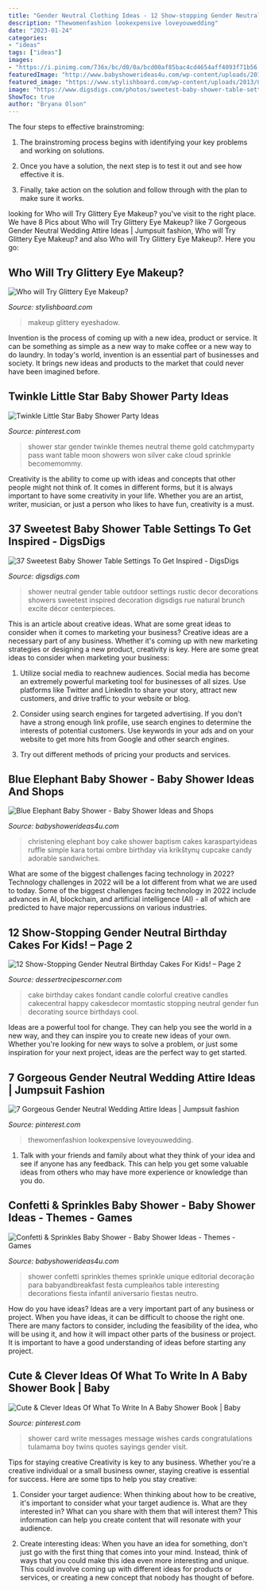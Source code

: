 ```yaml
---
title: "Gender Neutral Clothing Ideas - 12 Show-stopping Gender Neutral Birthday Cakes For Kids! – Page 2"
description: "Thewomenfashion lookexpensive loveyouwedding"
date: "2023-01-24"
categories:
- "ideas"
tags: ["ideas"]
images:
- "https://i.pinimg.com/736x/bc/d0/0a/bcd00af85bac4cd4654aff4093f71b56.jpg"
featuredImage: "http://www.babyshowerideas4u.com/wp-content/uploads/2015/11/Confetti-Sprinkles-Baby-Shower-dessert-table-decorations-366x550.jpg"
featured_image: "https://www.stylishboard.com/wp-content/uploads/2013/06/16.jpg"
image: "https://www.digsdigs.com/photos/sweetest-baby-shower-table-settings-to-get-inspired-17.jpg"
ShowToc: true
author: "Bryana Olson"
---
```



The four steps to effective brainstroming:
1. The brainstroming process begins with identifying your key problems and working on solutions.
2. Once you have a solution, the next step is to test it out and see how effective it is.

3. Finally, take action on the solution and follow through with the plan to make sure it works.

	

		
looking for Who will Try Glittery Eye Makeup? you've visit to the right place. We have 8 Pics about Who will Try Glittery Eye Makeup? like 7 Gorgeous Gender Neutral Wedding Attire Ideas | Jumpsuit fashion, Who will Try Glittery Eye Makeup? and also Who will Try Glittery Eye Makeup?. Here you go:
		
    
## Who Will Try Glittery Eye Makeup?

<img loading=lazy src="https://www.stylishboard.com/wp-content/uploads/2013/06/16.jpg" onerror="this.onerror=null;this.src='https://tse2.mm.bing.net/th?id=OIP.x7J3QLvAi9Ryj7IqVe8tPgHaFB&amp;pid=15.1';" alt="Who will Try Glittery Eye Makeup?">

_Source: stylishboard.com_

>makeup glittery eyeshadow. 

	

Invention is the process of coming up with a new idea, product or service. It can be something as simple as a new way to make coffee or a new way to do laundry. In today's world, invention is an essential part of businesses and society. It brings new ideas and products to the market that could never have been imagined before.

    
## Twinkle Little Star Baby Shower Party Ideas

<img loading=lazy src="https://i.pinimg.com/736x/e1/12/d0/e112d0f58da79111dec8bbdba439d6dc--twinkle-twinkle-little-star-baby-shower-games-twinkle-little-star-gender-reveal.jpg?b=t" onerror="this.onerror=null;this.src='https://tse1.mm.bing.net/th?id=OIP.-jPmLq6NdHCPa3xPC1wU5QHaLH&amp;pid=15.1';" alt="Twinkle Little Star Baby Shower Party Ideas">

_Source: pinterest.com_

>shower star gender twinkle themes neutral theme gold catchmyparty pass want table moon showers won silver cake cloud sprinkle becomemommy. 

	

Creativity is the ability to come up with ideas and concepts that other people might not think of. It comes in different forms, but it is always important to have some creativity in your life. Whether you are an artist, writer, musician, or just a person who likes to have fun, creativity is a must.

    
## 37 Sweetest Baby Shower Table Settings To Get Inspired - DigsDigs

<img loading=lazy src="https://www.digsdigs.com/photos/sweetest-baby-shower-table-settings-to-get-inspired-17.jpg" onerror="this.onerror=null;this.src='https://tse3.mm.bing.net/th?id=OIP.Oqhv10iVRqIWRIp6g7G4SgHaJ_&amp;pid=15.1';" alt="37 Sweetest Baby Shower Table Settings To Get Inspired - DigsDigs">

_Source: digsdigs.com_

>shower neutral gender table outdoor settings rustic decor decorations showers sweetest inspired decoration digsdigs rue natural brunch excite décor centerpieces. 

	

This is an article about creative ideas. What are some great ideas to consider when it comes to marketing your business?
Creative ideas are a necessary part of any business. Whether it's coming up with new marketing strategies or designing a new product, creativity is key. Here are some great ideas to consider when marketing your business: 
1. Utilize social media to reachnew audiences. Social media has become an extremely powerful marketing tool for businesses of all sizes. Use platforms like Twitter and LinkedIn to share your story, attract new customers, and drive traffic to your website or blog. 

2. Consider using search engines for targeted advertising. If you don't have a strong enough link profile, use search engines to determine the interests of potential customers. Use keywords in your ads and on your website to get more hits from Google and other search engines. 

3. Try out different methods of pricing your products and services.

    
## Blue Elephant Baby Shower - Baby Shower Ideas And Shops

<img loading=lazy src="http://www.babyshowerideas4u.com/wp-content/uploads/2014/02/970552_269031876570197_1274620051_n_600x9071.jpg" onerror="this.onerror=null;this.src='https://tse4.mm.bing.net/th?id=OIP.s0owTJfVh2xzLpeQVEmQFgHaLM&amp;pid=15.1';" alt="Blue Elephant Baby Shower - Baby Shower Ideas and Shops">

_Source: babyshowerideas4u.com_

>christening elephant boy cake shower baptism cakes karaspartyideas ruffle simple kara tortai ombre birthday via krikštynų cupcake candy adorable sandwiches. 

	

What are some of the biggest challenges facing technology in 2022?
Technology challenges in 2022 will be a lot different from what we are used to today. Some of the biggest challenges facing technology in 2022 include advances in AI, blockchain, and artificial intelligence (AI) - all of which are predicted to have major repercussions on various industries.

    
## 12 Show-Stopping Gender Neutral Birthday Cakes For Kids! – Page 2

<img loading=lazy src="http://dessertrecipescorner.com/wp-content/uploads/2015/08/867483ZfK1_colorful-fondant-candle-birthday-cake_900.jpg" onerror="this.onerror=null;this.src='https://tse3.mm.bing.net/th?id=OIP.6HsGKCrerPz2XtkraYLCHwHaLL&amp;pid=15.1';" alt="12 Show-Stopping Gender Neutral Birthday Cakes For Kids! – Page 2">

_Source: dessertrecipescorner.com_

>cake birthday cakes fondant candle colorful creative candles cakecentral happy cakesdecor momtastic stopping neutral gender fun decorating source birthdays cool. 

	

Ideas are a powerful tool for change. They can help you see the world in a new way, and they can inspire you to create new ideas of your own. Whether you're looking for new ways to solve a problem, or just some inspiration for your next project, ideas are the perfect way to get started.

    
## 7 Gorgeous Gender Neutral Wedding Attire Ideas | Jumpsuit Fashion

<img loading=lazy src="https://i.pinimg.com/736x/97/0d/05/970d05a9f05a9d3b677ed3e058aefc48.jpg" onerror="this.onerror=null;this.src='https://tse1.mm.bing.net/th?id=OIP.tBsCZS2xKA3obtczyH7xuwHaHa&amp;pid=15.1';" alt="7 Gorgeous Gender Neutral Wedding Attire Ideas | Jumpsuit fashion">

_Source: pinterest.com_

>thewomenfashion lookexpensive loveyouwedding. 

	

1. Talk with your friends and family about what they think of your idea and see if anyone has any feedback. This can help you get some valuable ideas from others who may have more experience or knowledge than you do.

    
## Confetti &amp; Sprinkles Baby Shower - Baby Shower Ideas - Themes - Games

<img loading=lazy src="http://www.babyshowerideas4u.com/wp-content/uploads/2015/11/Confetti-Sprinkles-Baby-Shower-dessert-table-decorations-366x550.jpg" onerror="this.onerror=null;this.src='https://tse1.mm.bing.net/th?id=OIP.WzqBb3mODD3D5z88FcEvygAAAA&amp;pid=15.1';" alt="Confetti &amp; Sprinkles Baby Shower - Baby Shower Ideas - Themes - Games">

_Source: babyshowerideas4u.com_

>shower confetti sprinkles themes sprinkle unique editorial decoração para babyandbreakfast festa cumpleaños table interesting decorations fiesta infantil aniversario fiestas neutro. 

	

How do you have ideas?
Ideas are a very important part of any business or project. When you have ideas, it can be difficult to choose the right one. There are many factors to consider, including the feasibility of the idea, who will be using it, and how it will impact other parts of the business or project. It is important to have a good understanding of ideas before starting any project.

    
## Cute &amp; Clever Ideas Of What To Write In A Baby Shower Book | Baby

<img loading=lazy src="https://i.pinimg.com/736x/bc/d0/0a/bcd00af85bac4cd4654aff4093f71b56.jpg" onerror="this.onerror=null;this.src='https://tse4.mm.bing.net/th?id=OIP.SXk_0CfDsd7TQUDTv7O2-wHaMi&amp;pid=15.1';" alt="Cute &amp; Clever Ideas Of What To Write In A Baby Shower Book | Baby">

_Source: pinterest.com_

>shower card write messages message wishes cards congratulations tulamama boy twins quotes sayings gender visit. 

	

Tips for staying creative
Creativity is key to any business. Whether you're a creative individual or a small business owner, staying creative is essential for success. Here are some tips to help you stay creative: 
1. Consider your target audience: When thinking about how to be creative, it's important to consider what your target audience is. What are they interested in? What can you share with them that will interest them? This information can help you create content that will resonate with your audience. 

2. Create interesting ideas: When you have an idea for something, don't just go with the first thing that comes into your mind. Instead, think of ways that you could make this idea even more interesting and unique. This could involve coming up with different ideas for products or services, or creating a new concept that nobody has thought of before. 



